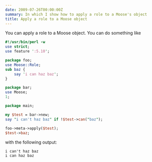 ```yaml
---
date: 2009-07-26T00:00:00Z
summary: In which I show how to apply a role to a Moose's object
title: Apply a role to a Moose object
---
```


You can apply a role to a Moose object. You can do something like

```perl
#!/usr/bin/perl -w
use strict;
use feature ':5.10';

package foo;
use Moose::Role;
sub baz { 
    say 'i can haz baz'; 
}

package bar;
use Moose;
1;

package main;

my $test = bar->new;
say "i can't haz baz" if !$test->can("baz");

foo->meta->apply($test);
$test->baz;
```

with the following output:

```
i can't haz baz
i can haz baz
```
